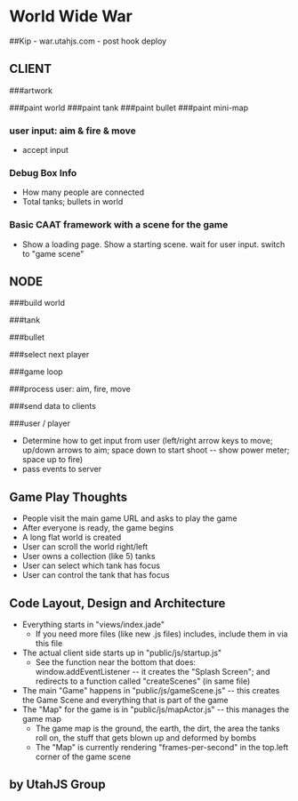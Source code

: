 # World Wide War

##Kip - war.utahjs.com - post hook deploy


## CLIENT

###artwork

###paint world
###paint tank
###paint bullet
###paint mini-map

### user input: aim & fire & move
* accept input

### Debug Box Info
* How many people are connected
* Total tanks; bullets in world

### Basic CAAT framework with a scene for the game
* Show a loading page. Show a starting scene.  wait for user input. switch to "game scene"



## NODE

###build world

###tank

###bullet

###select next player

###game loop

###process user: aim, fire, move

###send data to clients

###user / player
* Determine how to get input from user (left/right arrow keys to move; up/down arrows to aim; space down to start shoot -- show power meter; space up to fire)
* pass events to server

## Game Play Thoughts
* People visit the main game URL and asks to play the game
* After everyone is ready, the game begins
* A long flat world is created
* User can scroll the world right/left
* User owns a collection (like 5) tanks
* User can select which tank has focus
* User can control the tank that has focus


## Code Layout, Design and Architecture 
* Everything starts in "views/index.jade"
  * If you need more files (like new .js files) includes, include them in via this file
* The actual client side starts up in "public/js/startup.js"
  * See the function near the bottom that does: window.addEventListener -- it creates the "Splash Screen"; and redirects to a function called "createScenes" (in same file)
* The main "Game" happens in "public/js/gameScene.js" -- this creates the Game Scene and everything that is part of the game
* The "Map" for the game is in "public/js/mapActor.js" -- this manages the game map
  * The game map is the ground, the earth, the dirt, the area the tanks roll on, the stuff that gets blown up and deformed by bombs
  * The "Map" is currently rendering "frames-per-second" in the top.left corner of the game scene


## by UtahJS Group

